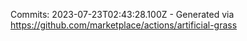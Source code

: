 Commits: 2023-07-23T02:43:28.100Z - Generated via https://github.com/marketplace/actions/artificial-grass
<br>
